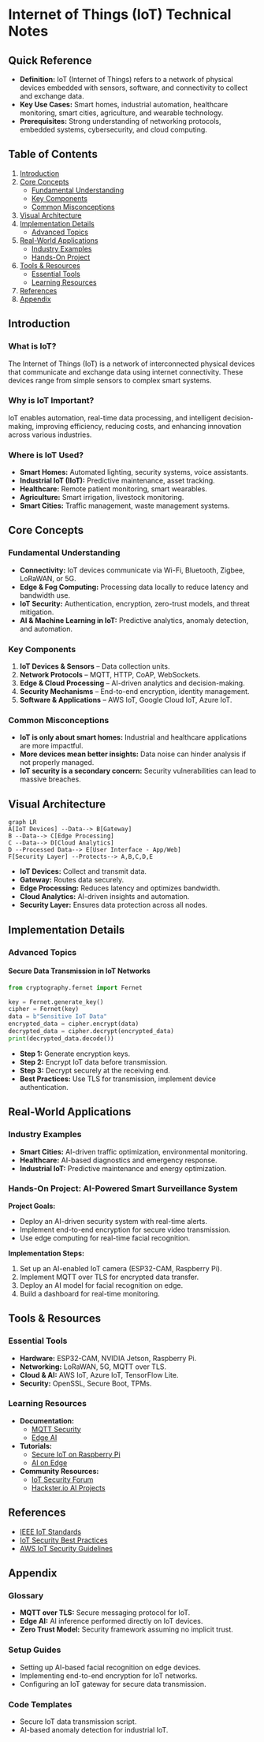 # Internet of Things (IoT) Technical Notes
<!-- [An interconnected network of devices, sensors, and systems exchanging data in real time over the internet.] -->

## Quick Reference
- **Definition:** IoT (Internet of Things) refers to a network of physical devices embedded with sensors, software, and connectivity to collect and exchange data.
- **Key Use Cases:** Smart homes, industrial automation, healthcare monitoring, smart cities, agriculture, and wearable technology.
- **Prerequisites:** Strong understanding of networking protocols, embedded systems, cybersecurity, and cloud computing.

## Table of Contents
1. [Introduction](#introduction)
2. [Core Concepts](#core-concepts)
   - [Fundamental Understanding](#fundamental-understanding)
   - [Key Components](#key-components)
   - [Common Misconceptions](#common-misconceptions)
3. [Visual Architecture](#visual-architecture)
4. [Implementation Details](#implementation-details)
   - [Advanced Topics](#advanced-topics)
5. [Real-World Applications](#real-world-applications)
   - [Industry Examples](#industry-examples)
   - [Hands-On Project](#hands-on-project)
6. [Tools & Resources](#tools--resources)
   - [Essential Tools](#essential-tools)
   - [Learning Resources](#learning-resources)
7. [References](#references)
8. [Appendix](#appendix)

## Introduction
### What is IoT?
The Internet of Things (IoT) is a network of interconnected physical devices that communicate and exchange data using internet connectivity. These devices range from simple sensors to complex smart systems.

### Why is IoT Important?
IoT enables automation, real-time data processing, and intelligent decision-making, improving efficiency, reducing costs, and enhancing innovation across various industries.

### Where is IoT Used?
- **Smart Homes:** Automated lighting, security systems, voice assistants.
- **Industrial IoT (IIoT):** Predictive maintenance, asset tracking.
- **Healthcare:** Remote patient monitoring, smart wearables.
- **Agriculture:** Smart irrigation, livestock monitoring.
- **Smart Cities:** Traffic management, waste management systems.

## Core Concepts
### Fundamental Understanding
- **Connectivity:** IoT devices communicate via Wi-Fi, Bluetooth, Zigbee, LoRaWAN, or 5G.
- **Edge & Fog Computing:** Processing data locally to reduce latency and bandwidth use.
- **IoT Security:** Authentication, encryption, zero-trust models, and threat mitigation.
- **AI & Machine Learning in IoT:** Predictive analytics, anomaly detection, and automation.

### Key Components
1. **IoT Devices & Sensors** – Data collection units.
2. **Network Protocols** – MQTT, HTTP, CoAP, WebSockets.
3. **Edge & Cloud Processing** – AI-driven analytics and decision-making.
4. **Security Mechanisms** – End-to-end encryption, identity management.
5. **Software & Applications** – AWS IoT, Google Cloud IoT, Azure IoT.

### Common Misconceptions
- **IoT is only about smart homes:** Industrial and healthcare applications are more impactful.
- **More devices mean better insights:** Data noise can hinder analysis if not properly managed.
- **IoT security is a secondary concern:** Security vulnerabilities can lead to massive breaches.

## Visual Architecture
```mermaid
graph LR
A[IoT Devices] --Data--> B[Gateway]
B --Data--> C[Edge Processing]
C --Data--> D[Cloud Analytics]
D --Processed Data--> E[User Interface - App/Web]
F[Security Layer] --Protects--> A,B,C,D,E
```
- **IoT Devices:** Collect and transmit data.
- **Gateway:** Routes data securely.
- **Edge Processing:** Reduces latency and optimizes bandwidth.
- **Cloud Analytics:** AI-driven insights and automation.
- **Security Layer:** Ensures data protection across all nodes.

## Implementation Details
### Advanced Topics
#### Secure Data Transmission in IoT Networks
```python
from cryptography.fernet import Fernet

key = Fernet.generate_key()
cipher = Fernet(key)
data = b"Sensitive IoT Data"
encrypted_data = cipher.encrypt(data)
decrypted_data = cipher.decrypt(encrypted_data)
print(decrypted_data.decode())
```
- **Step 1:** Generate encryption keys.
- **Step 2:** Encrypt IoT data before transmission.
- **Step 3:** Decrypt securely at the receiving end.
- **Best Practices:** Use TLS for transmission, implement device authentication.

## Real-World Applications
### Industry Examples
- **Smart Cities:** AI-driven traffic optimization, environmental monitoring.
- **Healthcare:** AI-based diagnostics and emergency response.
- **Industrial IoT:** Predictive maintenance and energy optimization.

### Hands-On Project: AI-Powered Smart Surveillance System
**Project Goals:**
- Deploy an AI-driven security system with real-time alerts.
- Implement end-to-end encryption for secure video transmission.
- Use edge computing for real-time facial recognition.

**Implementation Steps:**
1. Set up an AI-enabled IoT camera (ESP32-CAM, Raspberry Pi).
2. Implement MQTT over TLS for encrypted data transfer.
3. Deploy an AI model for facial recognition on edge.
4. Build a dashboard for real-time monitoring.

## Tools & Resources
### Essential Tools
- **Hardware:** ESP32-CAM, NVIDIA Jetson, Raspberry Pi.
- **Networking:** LoRaWAN, 5G, MQTT over TLS.
- **Cloud & AI:** AWS IoT, Azure IoT, TensorFlow Lite.
- **Security:** OpenSSL, Secure Boot, TPMs.

### Learning Resources
- **Documentation:**
  - [MQTT Security](https://mqtt.org/security/)
  - [Edge AI](https://developer.nvidia.com/edge-ai)
- **Tutorials:**
  - [Secure IoT on Raspberry Pi](https://www.raspberrypi.org/)
  - [AI on Edge](https://developer.nvidia.com/jetson)
- **Community Resources:**
  - [IoT Security Forum](https://iotsecurityfoundation.org/)
  - [Hackster.io AI Projects](https://www.hackster.io/)

## References
- [IEEE IoT Standards](https://standards.ieee.org/)
- [IoT Security Best Practices](https://www.owasp.org/)
- [AWS IoT Security Guidelines](https://aws.amazon.com/iot-core/security/)

## Appendix
### Glossary
- **MQTT over TLS:** Secure messaging protocol for IoT.
- **Edge AI:** AI inference performed directly on IoT devices.
- **Zero Trust Model:** Security framework assuming no implicit trust.

### Setup Guides
- Setting up AI-based facial recognition on edge devices.
- Implementing end-to-end encryption for IoT networks.
- Configuring an IoT gateway for secure data transmission.

### Code Templates
- Secure IoT data transmission script.
- AI-based anomaly detection for industrial IoT.

